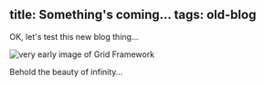 title: Something's coming...
tags: old-blog
---

OK, let's test this new blog thing...

![very early image of Grid Framework](infinite-grid.png)

Behold the beauty of infinity...
